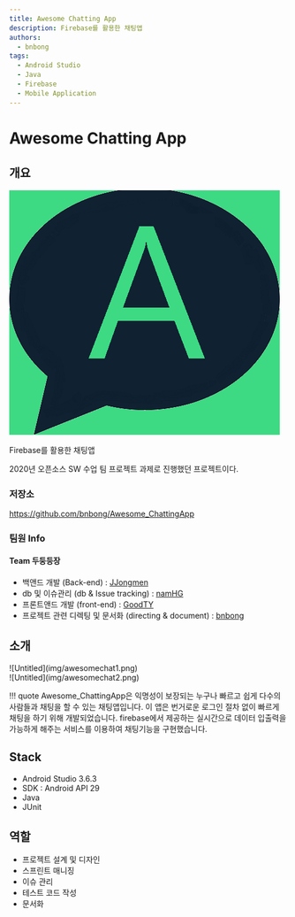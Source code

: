 ```yaml
---
title: Awesome Chatting App
description: Firebase를 활용한 채팅앱
authors:
  - bnbong
tags:
  - Android Studio
  - Java
  - Firebase
  - Mobile Application
---
```


# Awesome Chatting App

## 개요

![Untitled](img/awesomechatlogo.png)

Firebase를 활용한 채팅앱

2020년 오픈소스 SW 수업 팀 프로젝트 과제로 진행했던 프로젝트이다.

### 저장소

<https://github.com/bnbong/Awesome_ChattingApp>

### 팀원 Info

#### Team 두둥등장

- 백앤드 개발 (Back-end) : [JJongmen](https://github.com/JJongmen/JJongmen.github.io)
- db 및 이슈관리 (db & Issue tracking) : [namHG](https://github.com/namHG/namHG.github.io)
- 프론트앤드 개발 (front-end) : [GoodTY](https://github.com/GoodTY/GoodTY.github.io)
- 프로젝트 관련 디렉팅 및 문서화 (directing & document) : [bnbong](https://github.com/bnbong/bnbong.github.io)

## 소개
<div class="grid" markdown>
<div markdown>
![Untitled](img/awesomechat1.png)
</div>
<div markdown>
![Untitled](img/awesomechat2.png)
</div>
</div>

!!! quote
    Awesome_ChattingApp은 익명성이 보장되는 누구나 빠르고 쉽게 다수의 사람들과 채팅을 할 수 있는 채팅앱입니다. 이 앱은 번거로운 로그인 절차 없이 빠르게 채팅을 하기 위해 개발되었습니다. firebase에서 제공하는 실시간으로 데이터 입출력을 가능하게 해주는 서비스를 이용하여 채팅기능을 구현했습니다.

## Stack

- Android Studio 3.6.3
- SDK : Android API 29
- Java
- JUnit

## 역할

- 프로젝트 설계 및 디자인
- 스프린트 매니징
- 이슈 관리
- 테스트 코드 작성
- 문서화
